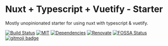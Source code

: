 # Nuxt + Typescript + Vuetify - Starter

Mostly unopinionated starter for using nuxt with typescript & vuetify.

[![Build Status](https://travis-ci.org/lautr/nuxt-typescript-vuetify.svg?branch=master)](https://travis-ci.org/lautr/nuxt-typescript-vuetify)
[![MIT](https://img.shields.io/github/license/lautr/nuxt-typescript-vuetify.svg?style=flat)](https://github.com/lautr/nuxt-typescript-vuetify)
[![Dependencies](https://david-dm.org/lautr/nuxt-typescript-vuetify.svg)](https://david-dm.org/lautr/nuxt-typescript-vuetify)
[![Renovate](https://img.shields.io/badge/renovate-enabled-brightgreen.svg)](https://github.com/lautr/nuxt-typescript-vuetify)
[![FOSSA Status](https://app.fossa.io/api/projects/git%2Bgithub.com%2Flautr%2Fnuxt-typescript-vuetify.svg?type=shield)](https://app.fossa.io/projects/git%2Bgithub.com%2Flautr%2Fnuxt-typescript-vuetify?ref=badge_shield)
[![gitmoji badge](https://img.shields.io/badge/gitmoji-%20😜%20😍-FFDD67.svg?style=flat-square)](https://github.com/carloscuesta/gitmoji)
